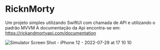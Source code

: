 # RicknMorty
Um projeto simples utilizando SwiftUI com chamada de API e utilizando o padrão MVVM  A documentação da Api encontra-se em:  https://rickandmortyapi.com/documentation

![Simulator Screen Shot - iPhone 12 - 2022-07-29 at 17 10 10](https://user-images.githubusercontent.com/18534260/181836124-3274498b-2695-4617-be39-e8acfe59acc5.png)
